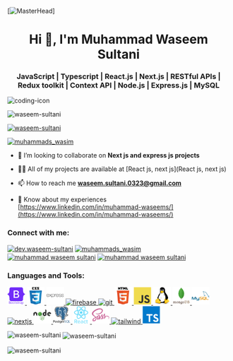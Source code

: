 [![MasterHead](https://user-images.githubusercontent.com/74038190/212749168-86d6c7ab-98da-409b-998f-c5b74721badd.gif)]
<h1 align="center">Hi 👋, I'm Muhammad Waseem Sultani</h1>
<h3 align="center">JavaScript | Typescript | React.js | Next.js | RESTful APIs | Redux toolkit | Context API | Node.js | Express.js | MySQL</h3>
<img src="https://cdn.dribbble.com/users/1162077/screenshots/3848914/programmer.gif" alt="coding-icon" width="400"/>


<p align="left"> <img src="https://komarev.com/ghpvc/?username=waseem-sultani&label=Profile%20views&color=0e75b6&style=flat" alt="waseem-sultani" /> </p>

<p align="left"> <a href="https://github.com/ryo-ma/github-profile-trophy"><img src="https://github-profile-trophy.vercel.app/?username=waseem-sultani" alt="waseem-sultani" /></a> </p>

<p align="left"> <a href="https://twitter.com/muhammads_wasim" target="blank"><img src="https://img.shields.io/twitter/follow/muhammads_wasim?logo=twitter&style=for-the-badge" alt="muhammads_wasim" /></a> </p>

- 👯 I’m looking to collaborate on **Next js and express js projects**

- 👨‍💻 All of my projects are available at [React js, next js](React js, next js)

- 📫 How to reach me **waseem.sultani.0323@gmail.com**

- 📄 Know about my experiences [https://www.linkedin.com/in/muhammad-waseems/](https://www.linkedin.com/in/muhammad-waseems/)

<h3 align="left">Connect with me:</h3>
<p align="left">
<a href="https://dev.to/dev.waseem-sultani" target="blank"><img align="center" src="https://raw.githubusercontent.com/rahuldkjain/github-profile-readme-generator/master/src/images/icons/Social/devto.svg" alt="dev.waseem-sultani" height="30" width="40" /></a>
<a href="https://twitter.com/muhammads_wasim" target="blank"><img align="center" src="https://raw.githubusercontent.com/rahuldkjain/github-profile-readme-generator/master/src/images/icons/Social/twitter.svg" alt="muhammads_wasim" height="30" width="40" /></a>
<a href="https://linkedin.com/in/muhammad waseem sultani" target="blank"><img align="center" src="https://raw.githubusercontent.com/rahuldkjain/github-profile-readme-generator/master/src/images/icons/Social/linked-in-alt.svg" alt="muhammad waseem sultani" height="30" width="40" /></a>
<a href="https://stackoverflow.com/users/muhammad waseem sultani" target="blank"><img align="center" src="https://raw.githubusercontent.com/rahuldkjain/github-profile-readme-generator/master/src/images/icons/Social/stack-overflow.svg" alt="muhammad waseem sultani" height="30" width="40" /></a>
</p>

<h3 align="left">Languages and Tools:</h3>
<p align="left"> <a href="https://getbootstrap.com" target="_blank" rel="noreferrer"> <img src="https://raw.githubusercontent.com/devicons/devicon/master/icons/bootstrap/bootstrap-plain-wordmark.svg" alt="bootstrap" width="40" height="40"/> </a> <a href="https://www.w3schools.com/css/" target="_blank" rel="noreferrer"> <img src="https://raw.githubusercontent.com/devicons/devicon/master/icons/css3/css3-original-wordmark.svg" alt="css3" width="40" height="40"/> </a> <a href="https://expressjs.com" target="_blank" rel="noreferrer"> <img src="https://raw.githubusercontent.com/devicons/devicon/master/icons/express/express-original-wordmark.svg" alt="express" width="40" height="40"/> </a> <a href="https://firebase.google.com/" target="_blank" rel="noreferrer"> <img src="https://www.vectorlogo.zone/logos/firebase/firebase-icon.svg" alt="firebase" width="40" height="40"/> </a> <a href="https://git-scm.com/" target="_blank" rel="noreferrer"> <img src="https://www.vectorlogo.zone/logos/git-scm/git-scm-icon.svg" alt="git" width="40" height="40"/> </a> <a href="https://www.w3.org/html/" target="_blank" rel="noreferrer"> <img src="https://raw.githubusercontent.com/devicons/devicon/master/icons/html5/html5-original-wordmark.svg" alt="html5" width="40" height="40"/> </a> <a href="https://developer.mozilla.org/en-US/docs/Web/JavaScript" target="_blank" rel="noreferrer"> <img src="https://raw.githubusercontent.com/devicons/devicon/master/icons/javascript/javascript-original.svg" alt="javascript" width="40" height="40"/> </a> <a href="https://www.linux.org/" target="_blank" rel="noreferrer"> <img src="https://raw.githubusercontent.com/devicons/devicon/master/icons/linux/linux-original.svg" alt="linux" width="40" height="40"/> </a> <a href="https://www.mongodb.com/" target="_blank" rel="noreferrer"> <img src="https://raw.githubusercontent.com/devicons/devicon/master/icons/mongodb/mongodb-original-wordmark.svg" alt="mongodb" width="40" height="40"/> </a> <a href="https://www.mysql.com/" target="_blank" rel="noreferrer"> <img src="https://raw.githubusercontent.com/devicons/devicon/master/icons/mysql/mysql-original-wordmark.svg" alt="mysql" width="40" height="40"/> </a> <a href="https://nextjs.org/" target="_blank" rel="noreferrer"> <img src="https://cdn.worldvectorlogo.com/logos/nextjs-2.svg" alt="nextjs" width="40" height="40"/> </a> <a href="https://nodejs.org" target="_blank" rel="noreferrer"> <img src="https://raw.githubusercontent.com/devicons/devicon/master/icons/nodejs/nodejs-original-wordmark.svg" alt="nodejs" width="40" height="40"/> </a> <a href="https://www.postgresql.org" target="_blank" rel="noreferrer"> <img src="https://raw.githubusercontent.com/devicons/devicon/master/icons/postgresql/postgresql-original-wordmark.svg" alt="postgresql" width="40" height="40"/> </a> <a href="https://reactjs.org/" target="_blank" rel="noreferrer"> <img src="https://raw.githubusercontent.com/devicons/devicon/master/icons/react/react-original-wordmark.svg" alt="react" width="40" height="40"/> </a> <a href="https://sass-lang.com" target="_blank" rel="noreferrer"> <img src="https://raw.githubusercontent.com/devicons/devicon/master/icons/sass/sass-original.svg" alt="sass" width="40" height="40"/> </a> <a href="https://tailwindcss.com/" target="_blank" rel="noreferrer"> <img src="https://www.vectorlogo.zone/logos/tailwindcss/tailwindcss-icon.svg" alt="tailwind" width="40" height="40"/> </a> <a href="https://www.typescriptlang.org/" target="_blank" rel="noreferrer"> <img src="https://raw.githubusercontent.com/devicons/devicon/master/icons/typescript/typescript-original.svg" alt="typescript" width="40" height="40"/> </a> </p>

<p><img align="left" src="https://github-readme-stats.vercel.app/api/top-langs?username=waseem-sultani&show_icons=true&locale=en&layout=compact" alt="waseem-sultani" /></p>

<p>&nbsp;<img align="center" src="https://github-readme-stats.vercel.app/api?username=waseem-sultani&show_icons=true&locale=en" alt="waseem-sultani" /></p>

<p><img align="center" src="https://github-readme-streak-stats.herokuapp.com/?user=waseem-sultani&" alt="waseem-sultani" /></p>
